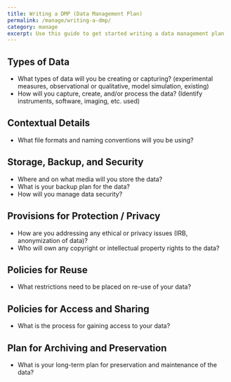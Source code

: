 ```yaml
---
title: Writing a DMP (Data Management Plan) 
permalink: /manage/writing-a-dmp/
category: manage
excerpt: Use this guide to get started writing a data management plan  
---
```


## Types of Data 

+	What types of data will you be creating or capturing? (experimental measures, observational or qualitative, model simulation, existing)
+ How will you capture, create, and/or process the data? (Identify instruments, software, imaging, etc. used)

## Contextual Details 

+	What file formats and naming conventions will you be using?

## Storage, Backup, and Security 

+ Where and on what media will you store the data?
+ What is your backup plan for the data?
+ How will you manage data security?

## Provisions for Protection / Privacy 

+ How are you addressing any ethical or privacy issues (IRB, anonymization of data)?
+ Who will own any copyright or intellectual property rights to the data?

## Policies for Reuse 

+ What restrictions need to be placed on re-use of your data?

## Policies for Access and Sharing 

+ What is the process for gaining access to your data?

## Plan for Archiving and Preservation 

+ What is your long-term plan for preservation and maintenance of the data? 

